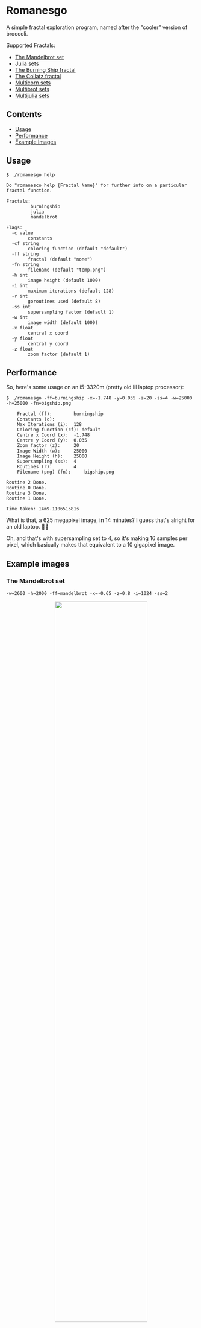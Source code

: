 # Romanesgo

A simple fractal exploration program, named after the "cooler" version of broccoli.

Supported Fractals:

 - [The Mandelbrot set](#the-mandelbrot-set)
 - [Julia sets](#a-julia-set)
 - [The Burning Ship fractal](#the-burning-ship-fractal)
 - [The Collatz fractal](#the-collatz-fractal)
 - [Multicorn sets](#a-multicorn-animation)
 - [Multibrot sets](#a-multibrot-set)
 - [Multijulia sets](#a-multijulia-set)

## Contents

 - [Usage](#usage)
 - [Performance](#performance)
 - [Example Images](#example-images)

## Usage

``` 
$ ./romanesgo help

Do "romanesco help {Fractal Name}" for further info on a particular fractal function.

Fractals:
         burningship
         julia
         mandelbrot

Flags:
  -c value
        constants
  -cf string
        coloring function (default "default")
  -ff string
        fractal (default "none")
  -fn string
        filename (default "temp.png")
  -h int
        image height (default 1000)
  -i int
        maximum iterations (default 128)
  -r int
        goroutines used (default 8)
  -ss int
        supersampling factor (default 1)
  -w int
        image width (default 1000)
  -x float
        central x coord
  -y float
        central y coord
  -z float
        zoom factor (default 1)
```



## Performance

So, here's some usage on an i5-3320m (pretty old lil laptop processor):

```
$ ./romanesgo -ff=burningship -x=-1.748 -y=0.035 -z=20 -ss=4 -w=25000 -h=25000 -fn=bigship.png

	Fractal (ff):		 burningship 
	Constants (c):		  
	Max Iterations (i):	 128 
	Coloring function (cf): default 
	Centre x Coord (x):	 -1.748 
	Centre y Coord (y):	 0.035 
	Zoom factor (z):	 20 
	Image Width (w):	 25000 
	Image Height (h):	 25000 
	Supersampling (ss):	 4 
	Routines (r):		 4 
	Filename (png) (fn):	 bigship.png 

Routine 2 Done.
Routine 0 Done.
Routine 3 Done.
Routine 1 Done.

Time taken: 14m9.110651581s
```

What is that, a 625 megapixel image, in 14 minutes? I guess that's alright for an old laptop. :man_shrugging:

Oh, and that's with supersampling set to 4, so it's making 16 samples per pixel, which basically makes that equivalent to a 10 gigapixel image.



## Example images

### The Mandelbrot set
```
-w=2600 -h=2000 -ff=mandelbrot -x=-0.65 -z=0.8 -i=1024 -ss=2
```
<p align="center">
	<img src="./samples/mandelbrot.png" width="70%">
<p>

### A Julia set
```
-w=2600 -h=2000 -ff=julia -c=-0.2 -c=0.65 -z=0.9 -i=512 -ss=2
```
<p align="center">
	<img src="./samples/julia.png" width="70%">
</p>

### The Burning Ship fractal
```
-w=2000 -h=2600 -ff=burningship -x=-1.749 -y=0.037 -z=20 -i=256 -ss=2
```
<p align="center">
	<img src="./samples/burningship.png" width="70%">
</p>

### The Collatz fractal
```
-ff=collatz -cf=wackyGrayscale -z=0.5 -w=2600 -h=2000 -ss=4 -i=8
```
<p align="center">
	<img src="./samples/collatz.png" width="70%">
</p>

### A multicorn animation
See [samples/multicorn/multicorn-animation.sh](https://github.com/TheTeaCat/romanesgo/blob/dev/samples/multicorn/multicorn-animation.sh)
```
for i in $(seq 1 0.04 5)
do
    ./romanesgo -ff=multicorn -i=256 -z=0.5 -ss=4 -w=400 -h=400 -c=$i -fn="samples/multicorn/frames/${i}.png"
done
```
<p align="center">
	<img src="./samples/multicorn/multicorn.gif" width="400px">
</p>

### A multibrot set
```
-ff=multibrot -c=4 -w=2600 -h=2000 -z=0.7 -x=-0.2
```
<p align="center">
	<img src="./samples/multibrot.png" width="70%">
</p>

### A multijulia set
```
-ff=multijulia -c=0.2 -c=0.9 -c=3 -z=0.8 -y=-0.15 -i=256
```
<p align="center">
	<img src="./samples/multijulia.png" width="70%">
</p>

### A smoothed RGB colouring function
```
-w=2000 -h=2600 -ff=julia -c=0.1 -c=0.7 -z=0.75 -ss=2 -cf=smoothcolor
```
<p align="center">
	<img src="./samples/julia4.png" width="70%">
</p>

### A stepped RGB colouring function
```
-w=2000 -h=2600 -ff=julia -c=-0.22 -c=0.65 -z=8 -i=800 -ss=4 -cf=wackyRainbow
```
<p align="center">
	<img src="./samples/wacky-rainbow.png" width="70%">
</p>

### A stepped grayscale colouring function
```
-w=2600 -h=2000 -ff=julia -c=-0.2 -c=0.65 -z=5 -i=512 -ss=2 -cf=wackygrayscale
```
<p align="center">
	<img src="./samples/julia2.png" width="70%">
</p>

### A smooth grayscale colouring function
```
-w=2600 -h=2000 -ff=mandelbrot -x=-0.82 -y=-0.1905 -z=50 -i=512 -ss=2 -cf=smoothgrayscale
```
<p align="center">
	<img src="./samples/mandelbrot2.png" width="70%">
</p>

### Another smooth grayscale colouring function
```
-w=2600 -h=2000 -ff=julia -c=-1 -c=-0.25 -z=1.5 -i=512 -ss=2 -cf=zgrayscale
```
<p align="center">
	<img src="./samples/julia3.png" width="70%">
</p>
